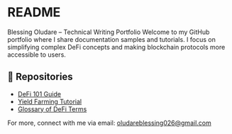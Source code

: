 # README
Blessing Oludare – Technical Writing Portfolio
Welcome to my GitHub portfolio where I share documentation samples and tutorials. I focus on simplifying complex DeFi concepts and making blockchain protocols more accessible to users.

## 📂 Repositories
- [DeFi 101 Guide](./DeFi_101_Guide.md)
- [Yield Farming Tutorial](./Yield_Farming_Tutorial.md)
- [Glossary of DeFi Terms](./DeFi_Glossary.md)

For more, connect with me via email: oludareblessing026@gmail.com
